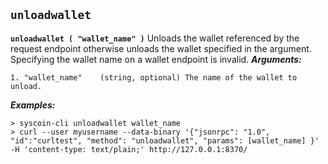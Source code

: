 ## **`unloadwallet`**

**`unloadwallet ( "wallet_name" )`**
Unloads the wallet referenced by the request endpoint otherwise unloads the wallet specified in the argument.
Specifying the wallet name on a wallet endpoint is invalid.
***Arguments:***

```
1. "wallet_name"    (string, optional) The name of the wallet to unload.

```



***Examples:***

```
> syscoin-cli unloadwallet wallet_name
> curl --user myusername --data-binary '{"jsonrpc": "1.0", "id":"curltest", "method": "unloadwallet", "params": [wallet_name] }' -H 'content-type: text/plain;' http://127.0.0.1:8370/
```
